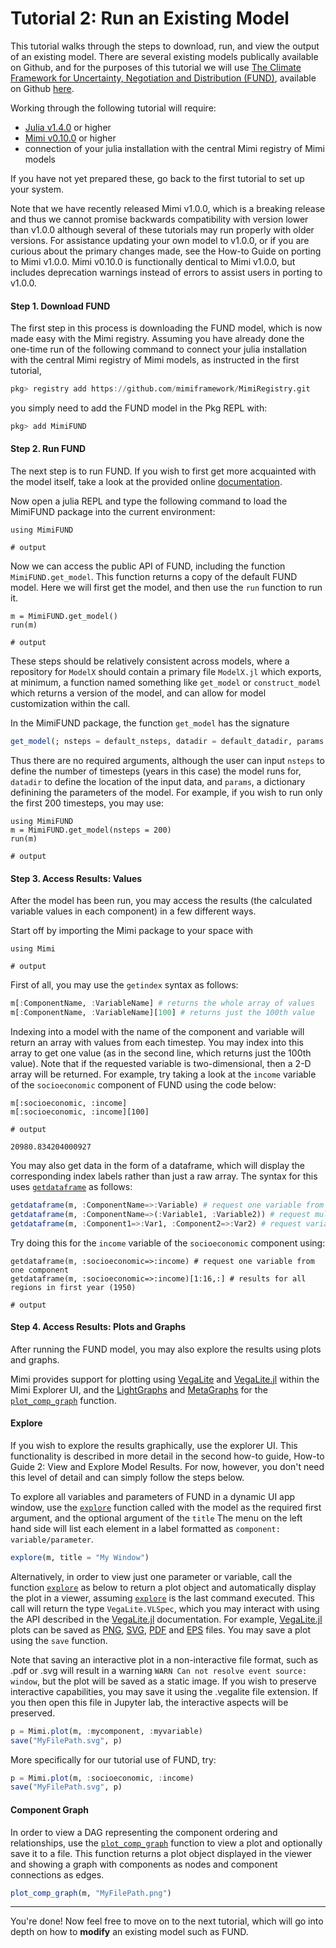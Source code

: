 # Tutorial 2: Run an Existing Model

This tutorial walks through the steps to download, run, and view the output of an existing model.  There are several existing models publically available on Github, and for the purposes of this tutorial we will use [The Climate Framework for Uncertainty, Negotiation and Distribution (FUND)](http://www.fund-model.org), available on Github [here](https://github.com/fund-model/fund).

Working through the following tutorial will require:

- [Julia v1.4.0](https://julialang.org/downloads/) or higher
- [Mimi v0.10.0](https://github.com/mimiframework/Mimi.jl) or higher
- connection of your julia installation with the central Mimi registry of Mimi models

If you have not yet prepared these, go back to the first tutorial to set up your system.

Note that we have recently released Mimi v1.0.0, which is a breaking release and thus we cannot promise backwards compatibility with version lower than v1.0.0 although several of these tutorials may run properly with older versions. For assistance updating your own model to v1.0.0, or if you are curious about the primary changes made, see the How-to Guide on porting to Mimi v1.0.0. Mimi v0.10.0 is functionally dentical to Mimi v1.0.0, but includes deprecation warnings instead of errors to assist users in porting to v1.0.0.

#### Step 1. Download FUND

The first step in this process is downloading the FUND model, which is now made easy with the Mimi registry. Assuming you have already done the one-time run of the following command to connect your julia installation with the central Mimi registry of Mimi models, as instructed in the first tutorial,

```julia
pkg> registry add https://github.com/mimiframework/MimiRegistry.git
```

you simply need to add the FUND model in the Pkg REPL with:

```julia
pkg> add MimiFUND
```

#### Step 2. Run FUND

The next step is to run FUND. If you wish to first get more acquainted with the model itself, take a look at the provided online [documentation](http://www.fund-model.org).

Now open a julia REPL and type the following command to load the MimiFUND package into the current environment:

```jldoctest tutorial1; output = false, filter = r".*"s
using MimiFUND

# output

```
Now we can access the public API of FUND, including the function `MimiFUND.get_model`. This function returns a copy of the default FUND model. Here we will first get the model, and then use the `run` function to run it.

```jldoctest tutorial1; output = false, filter = r".*"s
m = MimiFUND.get_model()
run(m)

# output

```

These steps should be relatively consistent across models, where a repository for `ModelX` should contain a primary file `ModelX.jl` which exports, at minimum, a function named something like `get_model` or `construct_model` which returns a version of the model, and can allow for model customization within the call.

In the MimiFUND package, the function `get_model` has the signature

```julia
get_model(; nsteps = default_nsteps, datadir = default_datadir, params = default_params)
```

Thus there are no required arguments, although the user can input `nsteps` to define the number of timesteps (years in this case) the model runs for, `datadir` to define the location of the input data, and `params`, a dictionary definining the parameters of the model.  For example, if you wish to run only the first 200 timesteps, you may use:

```jldoctest tutorial1; output = false, filter = r".*"s
using MimiFUND
m = MimiFUND.get_model(nsteps = 200)
run(m)

# output

```

#### Step 3. Access Results: Values
After the model has been run, you may access the results (the calculated variable values in each component) in a few different ways.

Start off by importing the Mimi package to your space with

```jldoctest tutorial1; output = false
using Mimi

# output

```

First of all, you may use the `getindex` syntax as follows:

```julia
m[:ComponentName, :VariableName] # returns the whole array of values
m[:ComponentName, :VariableName][100] # returns just the 100th value

```

Indexing into a model with the name of the component and variable will return an array with values from each timestep. You may index into this array to get one value (as in the second line, which returns just the 100th value). Note that if the requested variable is two-dimensional, then a 2-D array will be returned. For example, try taking a look at the `income` variable of the `socioeconomic` component of FUND using the code below:

```jldoctest tutorial1; output = false
m[:socioeconomic, :income]
m[:socioeconomic, :income][100]

# output

20980.834204000927
```

You may also get data in the form of a dataframe, which will display the corresponding index labels rather than just a raw array. The syntax for this uses [`getdataframe`](@ref) as follows:

```julia
getdataframe(m, :ComponentName=>:Variable) # request one variable from one component
getdataframe(m, :ComponentName=>(:Variable1, :Variable2)) # request multiple variables from the same component
getdataframe(m, :Component1=>:Var1, :Component2=>:Var2) # request variables from different components
```

Try doing this for the `income` variable of the `socioeconomic` component using:

```jldoctest tutorial1; output = false, filter = r".*"s
getdataframe(m, :socioeconomic=>:income) # request one variable from one component
getdataframe(m, :socioeconomic=>:income)[1:16,:] # results for all regions in first year (1950)

# output

```

#### Step 4. Access Results: Plots and Graphs

After running the FUND model, you may also explore the results using plots and graphs.

Mimi provides support for plotting using [VegaLite](https://github.com/vega/vega-lite) and [VegaLite.jl](https://github.com/fredo-dedup/VegaLite.jl) within the Mimi Explorer UI, and the [LightGraphs](https://github.com/JuliaGraphs/LightGraphs.jl) and [MetaGraphs](https://github.com/JuliaGraphs/MetaGraphs.jl) for the [`plot_comp_graph`](@ref) function.

#### Explore

If you wish to explore the results graphically, use the explorer UI. This functionality is described in more detail in the second how-to guide, How-to Guide 2: View and Explore Model Results. For now, however, you don't need this level of detail and can simply follow the steps below.

To explore all variables and parameters of FUND in a dynamic UI app window, use the [`explore`](@ref) function called with the model as the required first argument, and the optional argument of the `title`  The menu on the left hand side will list each element in a label formatted as `component: variable/parameter`.

```julia
explore(m, title = "My Window")
```

Alternatively, in order to view just one parameter or variable, call the function [`explore`](@ref) as below to return a plot object and automatically display the plot in a viewer, assuming [`explore`](@ref) is the last command executed.  This call will return the type `VegaLite.VLSpec`, which you may interact with using the API described in the [VegaLite.jl](https://github.com/fredo-dedup/VegaLite.jl) documentation.  For example, [VegaLite.jl](https://github.com/fredo-dedup/VegaLite.jl) plots can be saved as [PNG](https://en.wikipedia.org/wiki/Portable_Network_Graphics), [SVG](https://en.wikipedia.org/wiki/Scalable_Vector_Graphics), [PDF](https://en.wikipedia.org/wiki/PDF) and [EPS](https://en.wikipedia.org/wiki/Encapsulated_PostScript) files. You may save a plot using the `save` function. 

Note that saving an interactive plot in a non-interactive file format, such as .pdf or .svg will result in a warning `WARN Can not resolve event source: window`, but the plot will be saved as a static image. If you wish to preserve interactive capabilities, you may save it using the .vegalite file extension. If you then open this file in Jupyter lab, the interactive aspects will be preserved.

```julia
p = Mimi.plot(m, :mycomponent, :myvariable)
save("MyFilePath.svg", p)
```

More specifically for our tutorial use of FUND, try:

```julia
p = Mimi.plot(m, :socioeconomic, :income)
save("MyFilePath.svg", p)
```

#### Component Graph

In order to view a DAG representing the component ordering and relationships, use the [`plot_comp_graph`](@ref) function to view a plot and optionally save it to a file. This function returns a plot object displayed in the viewer and showing a graph with components as nodes and component connections as edges.

```julia
plot_comp_graph(m, "MyFilePath.png")
```

----

You're done!  Now feel free to move on to the next tutorial, which will go into depth on how to **modify** an existing model such as FUND.

